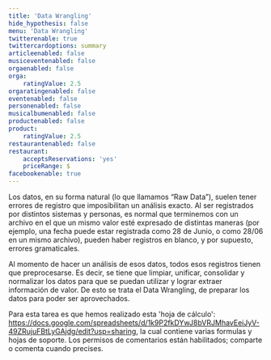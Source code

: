```yaml
---
title: 'Data Wrangling'
hide_hypothesis: false
menu: 'Data Wrangling'
twitterenable: true
twittercardoptions: summary
articleenabled: false
musiceventenabled: false
orgaenabled: false
orga:
    ratingValue: 2.5
orgaratingenabled: false
eventenabled: false
personenabled: false
musicalbumenabled: false
productenabled: false
product:
    ratingValue: 2.5
restaurantenabled: false
restaurant:
    acceptsReservations: 'yes'
    priceRange: $
facebookenable: true
---
```


Los datos, en su forma natural (lo que llamamos “Raw Data”), suelen tener errores de registro que imposibilitan un análisis exacto. Al ser registrados por distintos sistemas y personas, es normal que terminemos con un archivo en el que un mismo valor esté expresado de distintas maneras (por ejemplo, una fecha puede estar registrada como 28 de Junio, o como 28/06 en un mismo archivo), pueden haber registros en blanco, y por supuesto, errores gramaticales.

Al momento de hacer un análisis de esos datos, todos esos registros tienen que preprocesarse. Es decir, se tiene que limpiar, unificar, consolidar y normalizar los datos para que se puedan utilizar y lograr extraer información de valor. De esto se trata el Data Wrangling, de preparar los datos para poder ser aprovechados.

Para esta tarea es que hemos realizado esta 'hoja de cálculo':
https://docs.google.com/spreadsheets/d/1k9P2fkDYwJ8bVRJMhavEeiJyV-49ZRujuFBtLyGAjdg/edit?usp=sharing, la cual contiene varias formulas y hojas de soporte.
Los permisos de comentarios están habilitados; comparte o comenta cuando precises.


